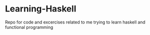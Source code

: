 # Learning-Haskell
Repo for code and excercises related to me trying to learn haskell and functional programming
